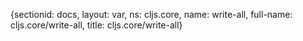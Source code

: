 {sectionid: docs, layout: var, ns: cljs.core, name: write-all, full-name: cljs.core/write-all,
  title: cljs.core/write-all}
